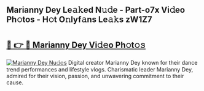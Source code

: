 ## Marianny Dey Le𝚊𝚔ed N𝚞𝚍e - Part-o7x Vi𝚍eo Ph𝚘tos - H𝚘t O𝚗lyf𝚊ns Le𝚊𝚔s zW1Z7

# <h2><a href="http://hf4avk.feru.top/?c=Marianny+Dey">🔗 👉 🔴 Marianny Dey Vi𝚍𝚎o Ph𝚘t𝚘𝚜</a></h2>

[![Marianny Dey Nu𝚍𝚎s](https://i.imgur.com/0TWrTi3.gif)](http://hf4avk.feru.top/?c=Marianny+Dey)
Digital creator Marianny Dey known for their dance trend performances and lifestyle vlogs. Charismatic leader Marianny Dey, admired for their vision, passion, and unwavering commitment to their cause. 
